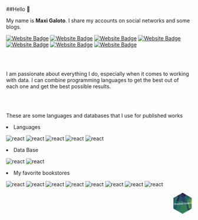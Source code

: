 
##Hello :wave:

My name is <b>Maxi Galoto</b>. I share my accounts on social networks and some blogs.

<p dir="auto"> <a href="https://www.instagram.com/maxigaloto"><img src = 'https://img.shields.io/badge/-Instagram-pink'alt="Website Badge" style="max-width: 75%;"></a> <a href="https://www.instagram.com/ryeconomia"><img src = 'https://img.shields.io/badge/-Instagram%20Data-pink'alt="Website Badge" style="max-width: 75%;"></a>  <a href="https://www.facebook.com/maxi.galoto"><img src = 'https://img.shields.io/badge/%20%20-Facebook-blue'alt="Website Badge" style="max-width: 75%;"></a> <a href="https://maxi-galo.netlify.app/"><img src = 'https://img.shields.io/badge/%20%20-Netlify-%2322f5a8'alt="Website Badge" style="max-width: 75%;"></a> <a href="https://rpubs.com/MGaloto"><img src = 'https://img.shields.io/badge/%20%20-Rpubs-orange'alt="Website Badge" style="max-width: 75%;"></a></a> <a href="https://mgaloto.pythonanywhere.com/"><img src = 'https://img.shields.io/badge/%20%20-Pythonanywhere-blueviolet'alt="Website Badge" style="max-width: 75%;"></a> <a href="https://www.alphacast.io/p/MaxiGaloto"><img src = 'https://img.shields.io/badge/%20%20-Alphacast-%23c871e3'alt="Website Badge" style="max-width: 75%;"></a></p>




 
 <br>
 </br>
 

I am passionate about everything I do, especially when it comes to working with data. I can combine programming languages to get the best out of each one and get the best possible results.

 
 <br>
 </br>

These are some languages and databases that I use for published works
  


 <li>Languages
 <p dir="auto"><img src="https://upload.wikimedia.org/wikipedia/commons/thumb/c/c3/Python-logo-notext.svg/200px-Python-logo-notext.svg.png" alt="react" width="50" height="50" /> <img src="https://play-lh.googleusercontent.com/KsOUmV4vYtmjqWIsx46IzCavSdKFi3NCqfjfDv2TsQClLa1TQgQFfLT8dMdhBEzp3Qs" alt="react" width="50" height="50" /> <img src="https://upload.wikimedia.org/wikipedia/commons/thumb/6/61/HTML5_logo_and_wordmark.svg/512px-HTML5_logo_and_wordmark.svg.png" alt="react" width="50" height="50" /> <img src="https://upload.wikimedia.org/wikipedia/commons/thumb/d/d4/Javascript-shield.svg/1200px-Javascript-shield.svg.png" alt="react" width="50" height="50" /> <img src="https://upload.wikimedia.org/wikipedia/commons/thumb/d/d5/CSS3_logo_and_wordmark.svg/1200px-CSS3_logo_and_wordmark.svg.png" alt="react" width="50" height="50" />  </p></li>




 <li>Data Base
  <p dir="auto"><img src="https://upload.wikimedia.org/wikipedia/commons/thumb/b/b2/Database-mysql.svg/1448px-Database-mysql.svg.png" alt="react" width="50" height="50" /> <img src="https://assets-global.website-files.com/6009f6f109d51e60b911ba53/60232c7fee9f278674db9c2c_9kib-354x415-unnamed-mongodb-logo-sv-11562860723mgempnmrq3.png" alt="react" width="50" height="50" />  </p> </li>


<li>My favorite bookstores
<p align="left">
<img src="https://upload.wikimedia.org/wikipedia/commons/d/d5/Selenium_Logo.png" alt="react" width="25" height="25" />
<img src="https://tidyverse.tidyverse.org/logo.png" alt="react" width="25" height="25" />
<img src="https://jkunst.com/highcharter/logo.png" alt="react" width="25" height="25" />
<img src="https://www.anabellelaurent.com/slides/datawrangling_tallerr_ecuador/images/dplyr.png" alt="react" width="25" height="25" />
<img src="https://dtyoc.files.wordpress.com/2015/11/plotly-logo.png" alt="react" width="25" height="25" />
<img src="https://pkgs.rstudio.com/flexdashboard/reference/figures/logo.png" alt="react" width="25" height="25" />
<img src="https://comunidadbioinfo.github.io/cdsb2021_workflows/img/shiny_1.png" alt="react" width="25" height="25" />
<img src="https://www.vhv.rs/dpng/d/208-2081416_django-development-png-transparent-django-logo-png-download.png" alt="react" width="25" height="25" />
</p> </li>


<a href="https://pkgs.rstudio.com/flexdashboard/" rel="nofollow"><img src="https://raw.githubusercontent.com/rstudio/hex-stickers/master/PNG/flexdashboard.png" align="right" width="50" style="max-width: 100%;"></a>


<!--
**MGaloto/MGaloto** is a ✨ _special_ ✨ repository because its `README.md` (this file) appears on your GitHub profile.

Here are some ideas to get you started:

- 🔭 I’m currently working on ...
- 🌱 I’m currently learning ...
- 👯 I’m looking to collaborate on ...
- 🤔 I’m looking for help with ...
- 💬 Ask me about ...
- 📫 How to reach me: ...
- 😄 Pronouns: ...
- ⚡ Fun fact: ...
https://github.com/alexandresanlim/Badges4-README.md-Profile#-languages-
--
